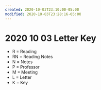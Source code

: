 ```yaml
---
created: 2020-10-03T23:10:00-05:00
modified: 2020-10-03T23:28:16-05:00
---
```


# 2020 10 03 Letter Key

- R = Reading
- RN = Reading Notes
- N = Notes
- P = Professor
- M = Meeting
- L = Letter
- K = Key